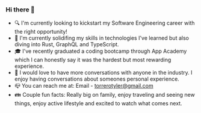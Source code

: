 ### Hi there 👋

<!--
**tyler-tor/tyler-tor** is a ✨ _special_ ✨ repository because its `README.md` (this file) appears on your GitHub profile.

Here are some ideas to get you started:

- 🔭 I’m currently working on ...
- 🌱 I’m currently learning ...
- 👯 I’m looking to collaborate on ...
- 🤔 I’m looking for help with ...
- 💬 Ask me about ...
- 📫 How to reach me: ...
- 😄 Pronouns: ...
- ⚡ Fun fact: ...
-->
- :mag: I'm currently looking to kickstart my Software Engineering career with the right opportunity!
- :book: I'm currently solidifing my skills in technologies I've learned but also diving into Rust, GraphQL and TypeScript.
- :mortar_board: I've recently graduated a coding bootcamp through App Academy which I can honestly say it was the hardest but most rewarding experience.
- :eyes: I would love to have more conversations with anyone in the industry. I enjoy having conversations about someones personal experience.
- :mailbox_closed: You can reach me at: Email - torrerotyler@gmail.com
- :family: Couple fun facts: Really big on family, enjoy traveling and seeing new things, enjoy active lifestyle and excited to watch what comes next.
